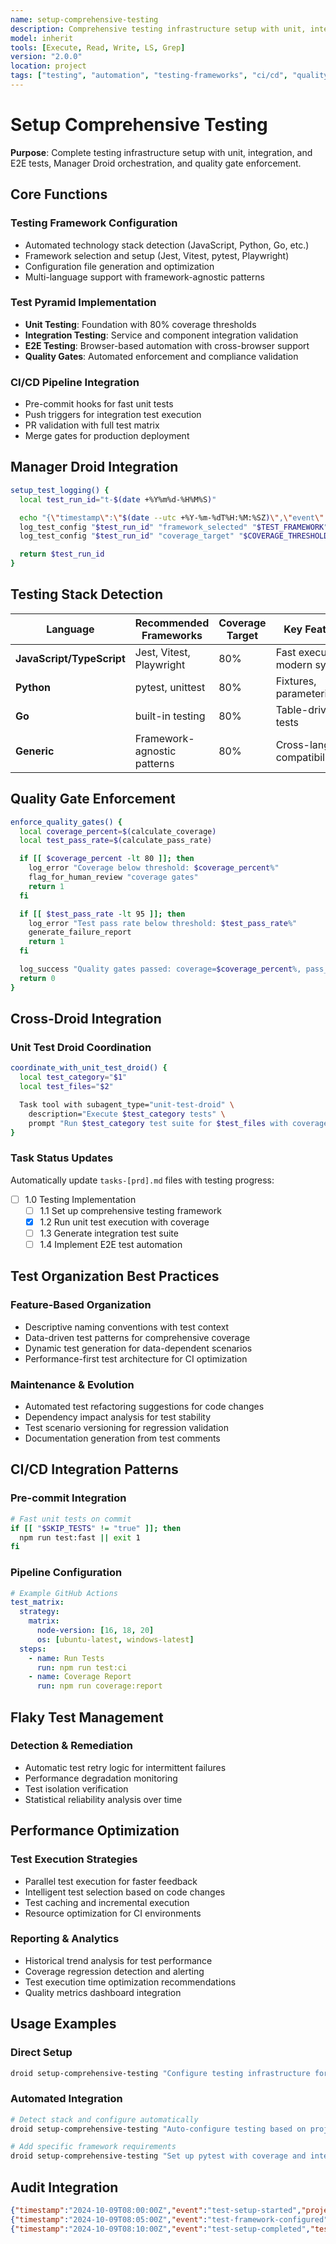 ```yaml
---
name: setup-comprehensive-testing
description: Comprehensive testing infrastructure setup with unit, integration, and E2E tests, integrated with Manager Droid orchestration and audit trail logging
model: inherit
tools: [Execute, Read, Write, LS, Grep]
version: "2.0.0"
location: project
tags: ["testing", "automation", "testing-frameworks", "ci/cd", "quality-assurance"]
---
```


# Setup Comprehensive Testing

**Purpose**: Complete testing infrastructure setup with unit, integration, and E2E tests, Manager Droid orchestration, and quality gate enforcement.

## Core Functions

### Testing Framework Configuration
- Automated technology stack detection (JavaScript, Python, Go, etc.)
- Framework selection and setup (Jest, Vitest, pytest, Playwright)
- Configuration file generation and optimization
- Multi-language support with framework-agnostic patterns

### Test Pyramid Implementation
- **Unit Testing**: Foundation with 80% coverage thresholds
- **Integration Testing**: Service and component integration validation
- **E2E Testing**: Browser-based automation with cross-browser support
- **Quality Gates**: Automated enforcement and compliance validation

### CI/CD Pipeline Integration
- Pre-commit hooks for fast unit tests
- Push triggers for integration test execution
- PR validation with full test matrix
- Merge gates for production deployment

## Manager Droid Integration

```bash
setup_test_logging() {
  local test_run_id="t-$(date +%Y%m%d-%H%M%S)"

  echo "{\"timestamp\":\"$(date --utc +%Y-%m-%dT%H:%M:%SZ)\",\"event\":\"test_setup_started\",\"test_run_id\":\"$test_run_id\",\"project\":\"$PROJECT_NAME\"}" >> .droid-forge/logs/events.ndjson
  log_test_config "$test_run_id" "framework_selected" "$TEST_FRAMEWORK"
  log_test_config "$test_run_id" "coverage_target" "$COVERAGE_THRESHOLD"

  return $test_run_id
}
```

## Testing Stack Detection

| Language | Recommended Frameworks | Coverage Target | Key Features |
|----------|----------------------|-----------------|--------------|
| **JavaScript/TypeScript** | Jest, Vitest, Playwright | 80% | Fast execution, modern syntax |
| **Python** | pytest, unittest | 80% | Fixtures, parameterization |
| **Go** | built-in testing | 80% | Table-driven tests |
| **Generic** | Framework-agnostic patterns | 80% | Cross-language compatibility |

## Quality Gate Enforcement

```bash
enforce_quality_gates() {
  local coverage_percent=$(calculate_coverage)
  local test_pass_rate=$(calculate_pass_rate)

  if [[ $coverage_percent -lt 80 ]]; then
    log_error "Coverage below threshold: $coverage_percent%"
    flag_for_human_review "coverage gates"
    return 1
  fi

  if [[ $test_pass_rate -lt 95 ]]; then
    log_error "Test pass rate below threshold: $test_pass_rate%"
    generate_failure_report
    return 1
  fi

  log_success "Quality gates passed: coverage=$coverage_percent%, pass_rate=$test_pass_rate%"
  return 0
}
```

## Cross-Droid Integration

### Unit Test Droid Coordination
```bash
coordinate_with_unit_test_droid() {
  local test_category="$1"
  local test_files="$2"

  Task tool with subagent_type="unit-test-droid" \
    description="Execute $test_category tests" \
    prompt "Run $test_category test suite for $test_files with coverage reporting"
}
```

### Task Status Updates
Automatically update `tasks-[prd].md` files with testing progress:
- [ ] 1.0 Testing Implementation
  - [ ] 1.1 Set up comprehensive testing framework
  - [x] 1.2 Run unit test execution with coverage
  - [ ] 1.3 Generate integration test suite
  - [ ] 1.4 Implement E2E test automation

## Test Organization Best Practices

### Feature-Based Organization
- Descriptive naming conventions with test context
- Data-driven test patterns for comprehensive coverage
- Dynamic test generation for data-dependent scenarios
- Performance-first test architecture for CI optimization

### Maintenance & Evolution
- Automated test refactoring suggestions for code changes
- Dependency impact analysis for test stability
- Test scenario versioning for regression validation
- Documentation generation from test comments

## CI/CD Integration Patterns

### Pre-commit Integration
```bash
# Fast unit tests on commit
if [[ "$SKIP_TESTS" != "true" ]]; then
  npm run test:fast || exit 1
fi
```

### Pipeline Configuration
```yaml
# Example GitHub Actions
test_matrix:
  strategy:
    matrix:
      node-version: [16, 18, 20]
      os: [ubuntu-latest, windows-latest]
  steps:
    - name: Run Tests
      run: npm run test:ci
    - name: Coverage Report
      run: npm run coverage:report
```

## Flaky Test Management

### Detection & Remediation
- Automatic test retry logic for intermittent failures
- Performance degradation monitoring
- Test isolation verification
- Statistical reliability analysis over time

## Performance Optimization

### Test Execution Strategies
- Parallel test execution for faster feedback
- Intelligent test selection based on code changes
- Test caching and incremental execution
- Resource optimization for CI environments

### Reporting & Analytics
- Historical trend analysis for test performance
- Coverage regression detection and alerting
- Test execution time optimization recommendations
- Quality metrics dashboard integration

## Usage Examples

### Direct Setup
```bash
droid setup-comprehensive-testing "Configure testing infrastructure for React application with Jest and Playwright"
```

### Automated Integration
```bash
# Detect stack and configure automatically
droid setup-comprehensive-testing "Auto-configure testing based on project structure"

# Add specific framework requirements
droid setup-comprehensive-testing "Set up pytest with coverage and integration tests for Python API"
```

## Audit Integration

```json
{"timestamp":"2024-10-09T08:00:00Z","event":"test-setup-started","project":"web-app","framework":"jest","session_id":"test-20241009-080000"}
{"timestamp":"2024-10-09T08:05:00Z","event":"test-framework-configured","framework":"jest","coverage_threshold":80}
{"timestamp":"2024-10-09T08:10:00Z","event":"test-setup-completed","test_types":["unit","integration","e2e"],"quality_gates_enabled":true}
```
